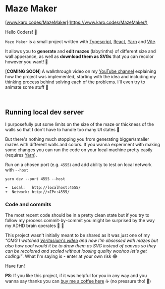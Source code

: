 # Maze Maker
[www.karo.codes/MazeMaker](https://www.karo.codes/MazeMaker/)

Hello Coders! 👋

`Maze Maker` is a small project written with [Typescript](https://www.typescriptlang.org/), [React](https://react.dev/), [Yarn](https://yarnpkg.com/) and [Vite](https://vitejs.dev/).

It allows you to **generate** and **edit mazes** (labyrinths) of different size and wall apperance, as well as **download them as SVGs** that you can recolor however you want! 🌈

[**COMING SOON**] A walkthrough video on my [YouTube channel](https://www.youtube.com/@KaroCodes) explaining how the project was implemented, starting with the idea and including my thinking process behind solving each of the problems. I'll even try to animate some stuff 🤞

<br>

## Running local dev server

I purposefully put some limits on the size of the maze or thickness of the walls so that I don't have to handle too many UI states 🙈

But there's nothing much stopping you from generating bigger/smaller mazes with different walls and colors. If you wanna experiment with making some changes you can run the code on your local machine pretty easily (requires [Yarn](https://yarnpkg.com/)).

Run on a chosen port (e.g. `4555`) and add ability to test on local network with `--host`

```
yarn dev --port 4555 --host
```

    ➜  Local:   http://localhost:4555/
    ➜  Network: http://<IP>:4555/

### Code and commits

The most recent code should be in a pretty clean state but if you try to follow my process commit-by-commit you might be surprised by the way my ADHD brain operates 🧠 🙈

This project wasn't initially meant to be shared as it was just one of my *"OMG I watched [Veritasium's video](https://www.youtube.com/watch?v=ZMQbHMgK2rw) and now I'm obsessed with mazes but also how cool would it be to draw them as SVG instead of canvas so they can be recolored and scaled without loosing quality woohoo let's get coding!"*. What I'm saying is - enter at your own risk 😂

Have fun!

**PS**: If you like this project, if it was helpful for you in any way and you wanna say thanks you can [buy me a coffee here](https://www.buymeacoffee.com/karo.codes) ☕ (no pressure tho! 💖)
